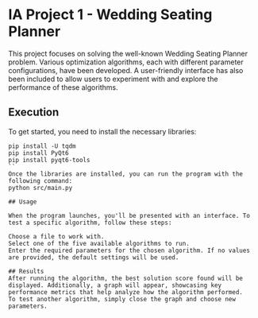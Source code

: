 # IA Project 1 - Wedding Seating Planner
This project focuses on solving the well-known Wedding Seating Planner problem. Various optimization algorithms, each with different parameter configurations, have been developed. A user-friendly interface has also been included to allow users to experiment with and explore the performance of these algorithms.

## Execution
To get started, you need to install the necessary libraries:
```
pip install -U tqdm
pip install PyQt6
pip install pyqt6-tools
``
Once the libraries are installed, you can run the program with the following command:
python src/main.py

## Usage

When the program launches, you'll be presented with an interface. To test a specific algorithm, follow these steps:

Choose a file to work with.
Select one of the five available algorithms to run.
Enter the required parameters for the chosen algorithm. If no values are provided, the default settings will be used.

## Results
After running the algorithm, the best solution score found will be displayed. Additionally, a graph will appear, showcasing key performance metrics that help analyze how the algorithm performed.
To test another algorithm, simply close the graph and choose new parameters.